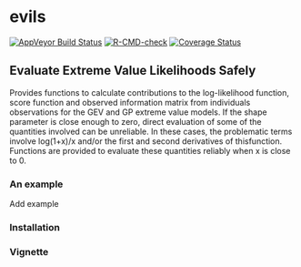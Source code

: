 
<!-- README.md is generated from README.Rmd. Please edit that file -->

# evils

[![AppVeyor Build
Status](https://ci.appveyor.com/api/projects/status/github/paulnorthrop/evils?branch=main&svg=true)](https://ci.appveyor.com/project/paulnorthrop/evils)
[![R-CMD-check](https://github.com/paulnorthrop/evils/workflows/R-CMD-check/badge.svg)](https://github.com/paulnorthrop/evils/actions)
[![Coverage
Status](https://codecov.io/github/paulnorthrop/evils/coverage.svg?branch=main)](https://app.codecov.io/github/paulnorthrop/evils?branch=main)

## Evaluate Extreme Value Likelihoods Safely

Provides functions to calculate contributions to the log-likelihood
function, score function and observed information matrix from
individuals observations for the GEV and GP extreme value models. If the
shape parameter is close enough to zero, direct evaluation of some of
the quantities involved can be unreliable. In these cases, the
problematic terms involve log(1+x)/x and/or the first and second
derivatives of thisfunction. Functions are provided to evaluate these
quantities reliably when x is close to 0.

### An example

Add example

### Installation

### Vignette
